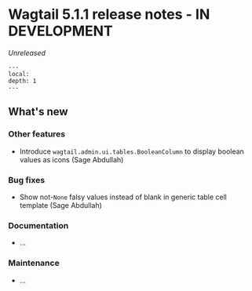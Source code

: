 # Wagtail 5.1.1 release notes - IN DEVELOPMENT

_Unreleased_

```{contents}
---
local:
depth: 1
---
```

## What's new


### Other features

 * Introduce `wagtail.admin.ui.tables.BooleanColumn` to display boolean values as icons (Sage Abdullah)

### Bug fixes

 * Show not-`None` falsy values instead of blank in generic table cell template (Sage Abdullah)

### Documentation

 * ...

### Maintenance

 * ...
